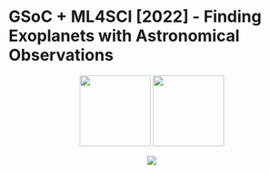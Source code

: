 # GSoC + ML4SCI [2022] - Finding Exoplanets with Astronomical Observations


<p float="left" align="middle">
  <img src="https://lh6.googleusercontent.com/sXTZ2WWpBHSEAhImiy8QgA3JSsSQ2gCrQu-fP1SYJpIN7zWVuajDqwK6IsyUEBg0-iFb9H9vERnP9yOuTW4YVjT-QXl4nR6IxVmvOt_sFLiH6ICQmnAaG8DZV_LRa0DuDRLWE_P0Ow" width="125" />
  <img src="https://ml4sci.org/images/ml4sci_logo_angled.png" width="125" />
</p>

<p align="center">
  <img src="https://static01.nyt.com/images/2022/08/26/science/26SCI-EXOPLANET/26SCI-EXOPLANET-mediumSquareAt3X.png">
</p>
